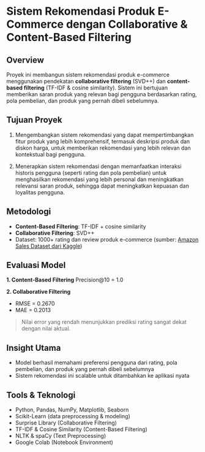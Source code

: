 # Sistem Rekomendasi Produk E-Commerce dengan Collaborative & Content-Based Filtering

## Overview
Proyek ini membangun sistem rekomendasi produk e-commerce menggunakan pendekatan **collaborative filtering** (SVD++) dan **content-based filtering** (TF-IDF & cosine similarity). Sistem ini bertujuan memberikan saran produk yang relevan bagi pengguna berdasarkan rating, pola pembelian, dan produk yang pernah dibeli sebelumnya.

## Tujuan Proyek
1. Mengembangkan sistem rekomendasi yang dapat mempertimbangkan fitur produk yang lebih komprehensif, termasuk deskripsi produk dan diskon harga, untuk memberikan rekomendasi yang lebih relevan dan kontekstual bagi pengguna.

2. Menerapkan sistem rekomendasi dengan memanfaatkan interaksi historis pengguna (seperti rating dan pola pembelian) untuk menghasilkan rekomendasi yang lebih personal dan meningkatkan relevansi saran produk, sehingga dapat meningkatkan kepuasan dan loyalitas pengguna.

## Metodologi
- **Content-Based Filtering**: TF-IDF + cosine similarity
- **Collaborative Filtering**: SVD++
- Dataset: 1000+ rating dan review produk e-commerce (sumber: [Amazon Sales Dataset dari Kaggle](https://www.kaggle.com/datasets/karkavelrajaj/amazon-sales-dataset))

## Evaluasi Model

**1. Content-Based Filtering**
  Precision@10 = 1.0

**2. Collaborative Filtering**
  - RMSE = 0.2670
  - MAE = 0.2013
> Nilai error yang rendah menunjukkan prediksi rating sangat dekat dengan nilai aktual.

## Insight Utama
- Model berhasil memahami preferensi pengguna dari rating, pola pembelian, dan produk yang pernah dibeli sebelumnya
- Sistem rekomendasi ini scalable untuk ditambahkan ke aplikasi nyata

## Tools & Teknologi
- Python, Pandas, NumPy, Matplotlib, Seaborn
- Scikit-Learn (data preprocessing & modeling)
- Surprise Library (Collaborative Filtering)
- TF-IDF & Cosine Similarity (Content-Based Filtering)
- NLTK & spaCy (Text Preprocessing)
- Google Colab (Notebook Environment)
